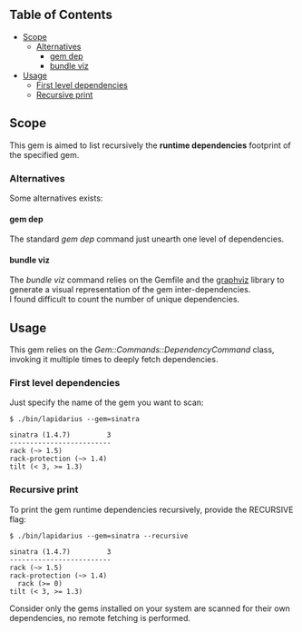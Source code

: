 ## Table of Contents

* [Scope](#scope)
  * [Alternatives](#alternatives)
    * [gem dep](#gem-dep)
    * [bundle viz](#bundle-viz)
* [Usage](#usage)
  * [First level dependencies](#first-level-dependencies)
  * [Recursive print](#recursive-print)

## Scope
This gem is aimed to list recursively the **runtime dependencies** footprint of the specified gem.

### Alternatives
Some alternatives exists: 

#### gem dep
The standard *gem dep* command just unearth one level of dependencies.

#### bundle viz
The *bundle viz* command relies on the Gemfile and the [graphviz](http://www.graphviz.org/) library to generate a visual representation of the gem inter-dependencies.  
I found difficult to count the number of unique dependencies.

## Usage
This gem relies on the *Gem::Commands::DependencyCommand* class, invoking it multiple times to deeply fetch dependencies.

### First level dependencies
Just specify the name of the gem you want to scan:
```
$ ./bin/lapidarius --gem=sinatra

sinatra (1.4.7)         3
-------------------------
rack (~> 1.5)
rack-protection (~> 1.4)
tilt (< 3, >= 1.3)

```

### Recursive print
To print the gem runtime dependencies recursively, provide the RECURSIVE flag:
```
$ ./bin/lapidarius --gem=sinatra --recursive

sinatra (1.4.7)         3
-------------------------
rack (~> 1.5)
rack-protection (~> 1.4)
  rack (>= 0)
tilt (< 3, >= 1.3)

```

Consider only the gems installed on your system are scanned for their own dependencies, no remote fetching is performed.
